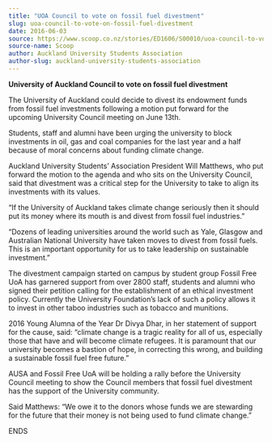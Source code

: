 ```yaml
---
title: "UOA Council to vote on fossil fuel divestment"
slug: uoa-council-to-vote-on-fossil-fuel-divestment
date: 2016-06-03
source: https://www.scoop.co.nz/stories/ED1606/S00010/uoa-council-to-vote-on-fossil-fuel-divestment.htm
source-name: Scoop
author: Auckland University Students Association
author-slug: auckland-university-students-association
---
```


<p><strong>University of Auckland Council to vote on fossil
fuel divestment</strong></p>



<p>The University of Auckland
could decide to divest its endowment funds from fossil fuel
investments following a motion put forward for the upcoming
University Council meeting on June 13th.<p>

<p>Students, staff
and alumni have been urging the university to block
investments in oil, gas and coal companies for the last year
and a half because of moral concerns about funding climate
change.</p>

<p>Auckland University Students’ Association
President Will Matthews, who put forward the motion to the
agenda and who sits on the University Council, said that
divestment was a critical step for the University to take to
align its investments with its values.</p>

<p>“If the
University of Auckland takes climate change seriously then
it should put its money where its mouth is and divest from
fossil fuel industries.”</p>

<p>“Dozens of leading
universities around the world such as Yale, Glasgow and
Australian National University have taken moves to divest
from fossil fuels. This is an important opportunity for us
to take leadership on sustainable investment.”</p>

<p>The
divestment campaign started on campus by student group
Fossil Free UoA has garnered support from over 2800 staff,
students and alumni who signed their petition calling for
the establishment of an ethical investment policy. Currently
the University Foundation’s lack of such a policy allows
it to invest in other taboo industries such as tobacco and
munitions.</p>

<p>2016 Young Alumna of the Year Dr Divya Dhar, in
her statement of support for the cause, said: “climate
change is a tragic reality for all of us, especially those
that have and will become climate refugees. It is paramount
that our university becomes a bastion of hope, in correcting
this wrong, and building a sustainable fossil fuel free
future.”</p>

<p>AUSA and Fossil Free UoA will be holding a
rally before the University Council meeting to show the
Council members that fossil fuel divestment has the support
of the University community.</p>

<p>Said Matthews: “We owe it
to the donors whose funds we are stewarding for the future
that their money is not being used to fund climate
change.”</p>

<p>ENDS<p>




<!--


